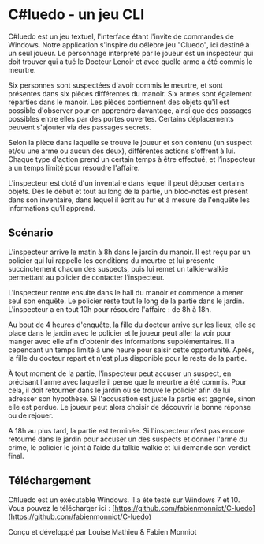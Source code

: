 # C#luedo - un jeu CLI

C#luedo est un jeu textuel, l'interface étant l'invite de commandes de Windows.
Notre application s'inspire du célèbre jeu "Cluedo", ici destiné à un seul joueur. Le personnage interprété par le joueur est un inspecteur qui doit trouver qui a tué le Docteur Lenoir et avec quelle arme a été commis le meurtre.

Six personnes sont suspectées d'avoir commis le meurtre, et sont présentes dans six pièces différentes du manoir. Six armes sont également réparties dans le manoir. Les pièces contiennent des objets qu'il est possible d'observer pour en apprendre davantage, ainsi que des passages possibles entre elles par des portes ouvertes. Certains déplacements peuvent s'ajouter via des passages secrets.

Selon la pièce dans laquelle se trouve le joueur et son contenu (un suspect et/ou une arme ou aucun des deux), différentes actions s'offrent à lui. Chaque type d'action prend un certain temps à être effectué, et l’inspecteur a un temps limité pour résoudre l'affaire.

L'inspecteur est doté d'un inventaire dans lequel il peut déposer certains objets. Dès le début et tout au long de la partie, un bloc-notes est présent dans son inventaire, dans lequel il écrit au fur et à mesure de l'enquête les informations qu’il apprend.

## Scénario

L'inspecteur arrive le matin à 8h dans le jardin du manoir. Il est reçu par un policier qui lui rappelle les conditions du meurtre et lui présente succinctement chacun des suspects, puis lui remet un talkie-walkie permettant au policier de contacter l’inspecteur.

L'inspecteur rentre ensuite dans le hall du manoir et commence à mener seul son enquête. Le policier reste tout le long de la partie dans le jardin. L'inspecteur a en tout 10h pour résoudre l'affaire : de 8h à 18h.

Au bout de 4 heures d'enquête, la fille du docteur arrive sur les lieux, elle se place dans le jardin avec le policier et le joueur peut aller la voir pour manger avec elle afin d'obtenir des informations supplémentaires. Il a cependant un temps limité à une heure pour saisir cette opportunité. Après, la fille du docteur repart et n'est plus disponible pour le reste de la partie.

À tout moment de la partie, l'inspecteur peut accuser un suspect, en précisant l'arme avec laquelle il pense que le meurtre a été commis. Pour cela, il doit retourner dans le jardin où se trouve le policier afin de lui adresser son hypothèse. 
Si l'accusation est juste la partie est gagnée, sinon elle est perdue. Le joueur peut alors choisir de découvrir la bonne réponse ou de rejouer.

A 18h au plus tard, la partie est terminée. Si l'inspecteur n’est pas encore retourné dans le jardin pour accuser un des suspects et donner l'arme du crime, le policier le joint à l’aide du talkie walkie et lui demande son verdict final.

## Téléchargement

C#luedo est un exécutable Windows. Il a été testé sur Windows 7 et 10.
Vous pouvez le télécharger ici : [https://github.com/fabienmonniot/C-luedo](https://github.com/fabienmonniot/C-luedo)

Conçu et développé par Louise Mathieu & Fabien Monniot

